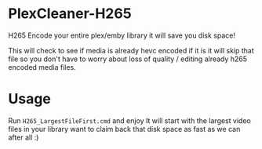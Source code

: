 # PlexCleaner-H265
H265 Encode your entire plex/emby library it will save you disk space!

This will check to see if media is already hevc encoded if it is it will skip that file so you don't have to worry about loss of quality / editing already h265 encoded media files.

# Usage

Run `H265_LargestFileFirst.cmd` and enjoy It will start with the largest video files in your library want to claim back that disk space as fast as we can after all :)
